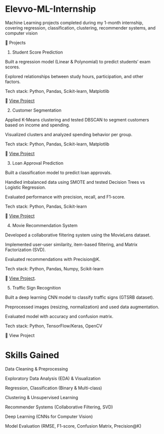 # Elevvo-ML-Internship
Machine Learning projects completed during my 1-month internship, covering regression, classification, clustering, recommender systems, and computer vision

📂 Projects
1.  Student Score Prediction

Built a regression model (Linear & Polynomial) to predict students’ exam scores.

Explored relationships between study hours, participation, and other factors.

Tech stack: Python, Pandas, Scikit-learn, Matplotlib

🔗 [View Project](https://github.com/alaa-wafiek/Elevvo-ML-Internship/blob/main/T1_StudentScorePrediction.ipynb)


2.  Customer Segmentation

Applied K-Means clustering and tested DBSCAN to segment customers based on income and spending.

Visualized clusters and analyzed spending behavior per group.

Tech stack: Python, Pandas, Scikit-learn, Matplotlib

🔗 [View Project](https://github.com/alaa-wafiek/Elevvo-ML-Internship/blob/main/T2_Mall_Customer_Segmentation_using_KMeans.ipynb)

3.  Loan Approval Prediction

Built a classification model to predict loan approvals.

Handled imbalanced data using SMOTE and tested Decision Trees vs Logistic Regression.

Evaluated performance with precision, recall, and F1-score.

Tech stack: Python, Pandas, Scikit-learn

🔗 [View Project](https://github.com/alaa-wafiek/Elevvo-ML-Internship/blob/main/T3_LoanApprovalPrediction.ipynb)

4.  Movie Recommendation System

Developed a collaborative filtering system using the MovieLens dataset.

Implemented user-user similarity, item-based filtering, and Matrix Factorization (SVD).

Evaluated recommendations with Precision@K.

Tech stack: Python, Pandas, Numpy, Scikit-learn

🔗 [View Project](https://github.com/alaa-wafiek/Elevvo-ML-Internship/blob/main/T4_Movie_Recommendation_System.ipynb).

5.  Traffic Sign Recognition

Built a deep learning CNN model to classify traffic signs (GTSRB dataset).

Preprocessed images (resizing, normalization) and used data augmentation.

Evaluated model with accuracy and confusion matrix.

Tech stack: Python, TensorFlow/Keras, OpenCV

🔗 View Project

# Skills Gained

Data Cleaning & Preprocessing

Exploratory Data Analysis (EDA) & Visualization

Regression, Classification (Binary & Multi-class)

Clustering & Unsupervised Learning

Recommender Systems (Collaborative Filtering, SVD)

Deep Learning (CNNs for Computer Vision)

Model Evaluation (RMSE, F1-score, Confusion Matrix, Precision@K)
